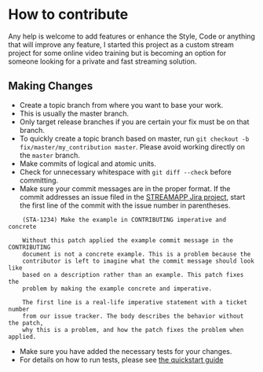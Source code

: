 # How to contribute

Any help is welcome to add features or enhance the Style, Code or
anything that will improve any feature, I started this project as
a custom stream project for some online video training but is becoming
an option for someone looking for a private and fast streaming solution.

## Making Changes

  - Create a topic branch from where you want to base your work.
  - This is usually the master branch.
  - Only target release branches if you are certain your fix must be on that
    branch.
  - To quickly create a topic branch based on master, run `git checkout -b fix/master/my_contribution master`. Please avoid working directly on the
    `master` branch.
  - Make commits of logical and atomic units.
  - Check for unnecessary whitespace with `git diff --check` before committing.
  - Make sure your commit messages are in the proper format. If the commit
    addresses an issue filed in the
    [STREAMAPP Jira project](https://tickets.luminode.com/browse/STREAMAPP), start
    the first line of the commit with the issue number in parentheses.

  ```
      (STA-1234) Make the example in CONTRIBUTING imperative and concrete

      Without this patch applied the example commit message in the CONTRIBUTING
      document is not a concrete example. This is a problem because the
      contributor is left to imagine what the commit message should look like
      based on a description rather than an example. This patch fixes the
      problem by making the example concrete and imperative.

      The first line is a real-life imperative statement with a ticket number
      from our issue tracker. The body describes the behavior without the patch,
      why this is a problem, and how the patch fixes the problem when applied.
  ```

  - Make sure you have added the necessary tests for your changes.
  - For details on how to run tests, please see [the quickstart guide](https://github.com/edsphinx/streamapp/blob/master/docs/quickstart.md)
